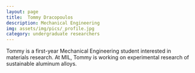```yaml
---
layout: page
title:  Tommy Dracopoulos
description: Mechanical Engineering
img: assets/img/pics/_profile.jpg
category: undergraduate researchers 
---
```


Tommy is a first-year Mechanical Engineering student interested in materials research. At MIL, Tommy is working on experimental research of sustainable aluminum alloys. 